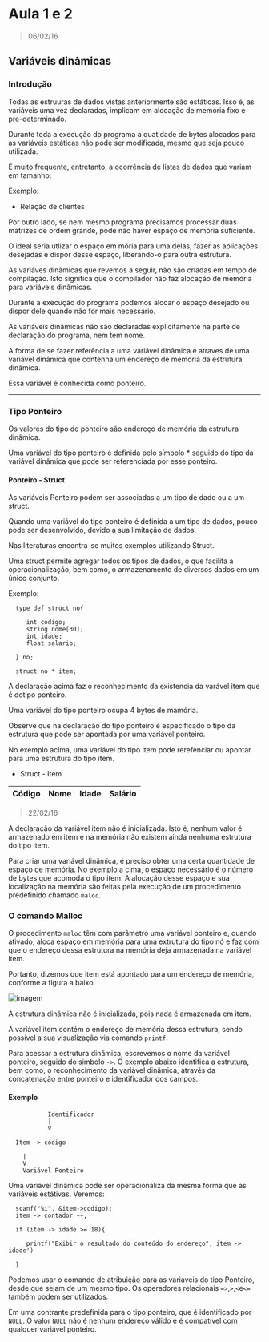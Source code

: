 # Aula 1 e 2

> 06/02/16

## Variáveis dinâmicas

### Introdução

Todas as estruuras de dados vistas anteriormente são estáticas. Isso é, as variáveis uma vez declaradas, implicam em alocação de memória fixo e pre-determinado.

Durante toda a execução do programa a quatidade de bytes alocados para as variáveis estáticas não pode ser modificada, mesmo que seja pouco utilizada.

É muito frequente, entretanto, a ocorrência de listas de dados que variam em tamanho:

Exemplo:
   - Relação de clientes

Por outro lado, se nem mesmo programa precisamos processar duas matrizes de ordem grande, pode não haver espaço de memória suficiente.

O ideal seria utlizar o espaço em mória para uma delas, fazer as aplicações desejadas e dispor desse espaço, liberando-o para outra estrutura.

As variáves dinâmicas que revemos a seguir, não são criadas em tempo de compilação. Isto significa que o compilador não faz alocação de memória para variáveis dinâmicas.

Durante a execução do programa podemos alocar o espaço desejado ou dispor dele quando não for mais necessário.

As variáveis dinâmicas não são declaradas explicitamente na parte de declaração do programa, nem tem nome.

A forma de se fazer referência a uma variável dinâmica é atraves de uma variável dinâmica que contenha um endereço de memória da estrutura dinâmica.

Essa variável é conhecida como ponteiro.

------------------------------

### Tipo Ponteiro

Os valores do tipo de ponteiro são endereço de memória da estrutura dinâmica.

Uma variável do tipo ponteiro é definida pelo símbolo \* seguido do tipo da variável dinâmica que pode ser referenciada por esse ponteiro.

#### Ponteiro - Struct

As variáveis Ponteiro podem ser associadas a um tipo de dado ou a um struct.

Quando uma variável do tipo ponteiro é definida a um tipo de dados, pouco pode ser desenvolvido, devido a sua limitação de dados.

Nas literaturas encontra-se muitos exemplos utilizando Struct.

Uma struct permite agregar todos os tipos de dados, o que facilita a operacionalização, bem como, o armazenamento de diversos dados em um único conjunto.

Exemplo:

      type def struct no{

         int codigo;
         string nome[30];
         int idade;
         float salario;

      } no;

      struct no * item;

A declaração acima faz o reconhecimento da existencia da varável item que é dotipo ponteiro.

Uma variável do tipo ponteiro ocupa 4 bytes de mamória.

Observe que na declaração do tipo ponteiro é especificado o tipo da estrutura que pode ser apontada por uma variável ponteiro.

No exemplo acima, uma variável do tipo item pode rerefenciar ou apontar para uma estrutura do tipo item.

- Struct - Item

| Código | Nome | Idade | Salário |
|--------|------|-------|---------|

> 22/02/16

A declaração da variável item não é inicializada. Isto é, nenhum valor é armazenado em item e na memória não existem ainda nenhuma estrutura do tipo item.

Para criar uma variável dinâmica, é preciso obter uma certa quantidade de espaço de memória. No exemplo a cima, o espaço necessário é o número de bytes que acomoda o tipo item. A alocação desse espaço e sua localização na memória são feitas pela execução de um procedimento prédefinido chamado `maloc`.

### O comando Malloc

O procedimento `maloc` têm com parâmetro uma variável ponteiro e, quando ativado, aloca espaço em memória para uma extrutura do tipo nó e faz com que o endereço dessa estrutura na memória deja armazenada na variável item.

Portanto, dizemos que item está apontado para um endereço de memória, conforme a figura a baixo.


![imagem](https://raw.githubusercontent.com/z4r4tu5tr4/aulas/master/ED001A/estrutura.-.aula.2.jpg)


A estrutura dinâmica não é inicializada, pois nada é armazenada em item.

A variável item contém o endereço de memória dessa estrutura, sendo possível a sua visualização via comando `printf`.

Para acessar a estrutura dinâmica, escrevemos o nome da variável ponteiro, seguido do simbolo `->`. O exemplo abaixo identifica a estrutura, bem como, o reconhecimento da variável dinâmica, através da concatenação entre ponteiro e identificador dos campos.

#### Exemplo

               Identificador
               |
               V

      Item -> código

        |
        V
        Variável Ponteiro


Uma variável dinâmica pode ser operacionaliza da mesma forma que as variáveis estátivas. Veremos:


      scanf("%i", &item->codigo);
      item -> contador ++;

      if (item -> idade >= 18){

         printf("Exibir o resultado do conteúdo do endereço", item -> idade')

      }

Podemos usar o comando de atribuição para as variáveis do tipo Ponteiro, desde que sejam de um mesmo tipo. Os operadores relacionais `=>`,`>`,`<`e`<=` também podem ser utilizados.

Em uma contrante predefinida para o tipo ponteiro, que é identificado por `NULL`. O valor `NULL` não é nenhum endereço válido e é compatível com qualquer variável ponteiro.
